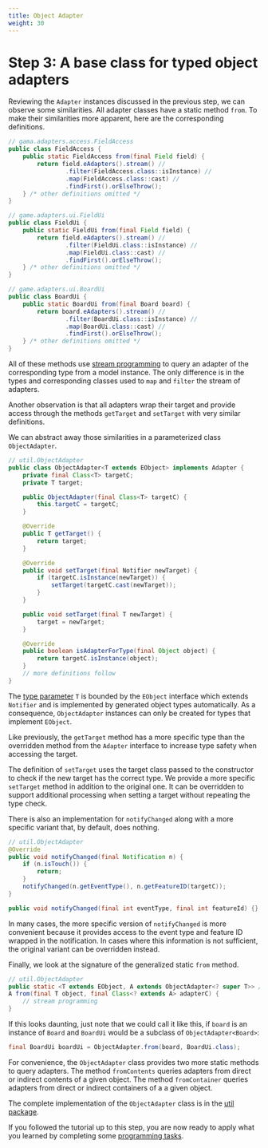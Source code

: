 ```yaml
---
title: Object Adapter
weight: 30
---
```


# Step 3: A base class for typed object adapters

Reviewing the `Adapter` instances discussed in the previous step, we can observe some similarities. All adapter classes have a static method `from`.
To make their similarities more apparent, here are the corresponding definitions.

```java
// gama.adapters.access.FieldAccess
public class FieldAccess {
	public static FieldAccess from(final Field field) {
		return field.eAdapters().stream() //
				.filter(FieldAccess.class::isInstance) //
				.map(FieldAccess.class::cast) //
				.findFirst().orElseThrow();
	} /* other definitions omitted */
}

// game.adapters.ui.FieldUi
public class FieldUi {
	public static FieldUi from(final Field field) {
		return field.eAdapters().stream() //
				.filter(FieldUi.class::isInstance) //
				.map(FieldUi.class::cast) //
				.findFirst().orElseThrow();
	} /* other definitions omitted */
}

// game.adapters.ui.BoardUi
public class BoardUi {
	public static BoardUi from(final Board board) {
		return board.eAdapters().stream() //
				.filter(BoardUi.class::isInstance) //
				.map(BoardUi.class::cast) //
				.findFirst().orElseThrow();
	} /* other definitions omitted */
}
```

[stream programming]: ../background/stream_programming

All of these methods use [stream programming] to query an adapter of the corresponding type from a model instance. The only difference is in the types and corresponding classes used to `map` and `filter` the stream of adapters.

Another observation is that all adapters wrap their target and provide access through the methods `getTarget` and `setTarget` with very similar definitions.

We can abstract away those similarities in a parameterized class `ObjectAdapter`.

```java
// util.ObjectAdapter
public class ObjectAdapter<T extends EObject> implements Adapter {
	private final Class<T> targetC;
	private T target;

	public ObjectAdapter(final Class<T> targetC) {
		this.targetC = targetC;
	}

	@Override
	public T getTarget() {
		return target;
	}

	@Override
	public void setTarget(final Notifier newTarget) {
		if (targetC.isInstance(newTarget)) {
			setTarget(targetC.cast(newTarget));
		}
	}

	public void setTarget(final T newTarget) {
		target = newTarget;
	}

	@Override
	public boolean isAdapterForType(final Object object) {
		return targetC.isInstance(object);
	}
	// more definitions follow
}
```

[type parameter]: ../background/type_parameters

The [type parameter] `T` is bounded by the `EObject` interface which extends `Notifier` and is implemented by generated object types automatically.
As a consequence, `ObjectAdapter` instances can only be created for types that implement `EObject`.

Like previously, the `getTarget` method has a more specific type than the overridden method from the `Adapter` interface to increase type safety when accessing the target.

The definition of `setTarget` uses the target class passed to the constructor to check if the new target has the correct type.
We provide a more specific `setTarget` method in addition to the original one.
It can be overridden to support additional processing when setting a target without repeating the type check.

There is also an implementation for `notifyChanged` along with a more specific variant that, by default, does nothing.

```java
// util.ObjectAdapter
@Override
public void notifyChanged(final Notification n) {
	if (n.isTouch()) {
		return;
	}
	notifyChanged(n.getEventType(), n.getFeatureID(targetC));
}

public void notifyChanged(final int eventType, final int featureId) {}
```

In many cases, the more specific version of `notifyChanged` is more convenient because it provides access to the event type and feature ID wrapped in the notification.
In cases where this information is not sufficient, the original variant can be overridden instead.

Finally, we look at the signature of the generalized static `from` method.

```java
// util.ObjectAdapter
public static <T extends EObject, A extends ObjectAdapter<? super T>> //
A from(final T object, final Class<? extends A> adapterC) {
	// stream programming
}
```

If this looks daunting, just note that we could call it like this, if `board` is an instance of `Board` and `BoardUi` would be a subclass of `ObjectAdapter<Board>`:

```java
final BoardUi boardUi = ObjectAdapter.from(board, BoardUi.class);
```

For convenience, the `ObjectAdapter` class provides two more static methods to query adapters.
The method `fromContents` queries adapters from direct or indirect contents of a given object.
The method `fromContainer` queries adapters from direct or indirect containers of a a given object.

The complete implementation of the `ObjectAdapter` class is in the [util package].

[util package]: https://github.com/sebfisch/emf-adapter-tutorial-code/tree/step3-object-adapter-v1/de.sebfisch.tictactoe/src/util

If you followed the tutorial up to this step, you are now ready to apply what you learned by completing some [programming tasks].

[programming tasks]: ../programming_tasks
